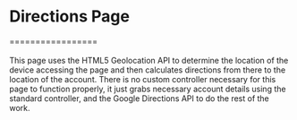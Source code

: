 # Directions Page
=================
<br/><br/>
This page uses the HTML5 Geolocation API to determine the location of the device accessing the page and then calculates directions from there to the location of the account. There is no custom controller necessary for this page to function properly, it just grabs necessary account details using the standard controller, and the Google Directions API to do the rest of the work.



